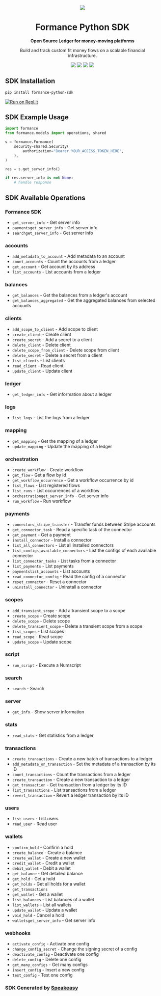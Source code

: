 <div align="center">
    <picture>
        <source srcset="https://user-images.githubusercontent.com/6267663/221572723-e77f55a3-5d19-4a13-94f8-e7b0b340d71e.svg" media="(prefers-color-scheme: dark)">
        <img src="https://user-images.githubusercontent.com/6267663/221572726-6982541c-d1cf-4d9f-9bbf-cd774a2713e6.svg">
    </picture>
   <h1>Formance Python SDK</h1>
   <p><strong>Open Source Ledger for money-moving platforms</strong></p>
   <p>Build and track custom fit money flows on a scalable financial infrastructure.</p>
   <a href="https://docs.formance.com/api/stack/v1.0#section/Introduction"><img src="https://img.shields.io/static/v1?label=Docs&message=Docs&color=000&style=for-the-badge" /></a>
   <a href="https://github.com/speakeasy-sdks/formance-python-sdk/actions"><img src="https://img.shields.io/github/actions/workflow/status/speakeasy-sdks/formance-python-sdk/speakeasy_sdk_generation.yml?style=for-the-badge" /></a>
  <a href="https://join.slack.com/t/formance-community/shared_invite/zt-1of48xmgy-Jc6RH8gzcWf5D0qD2HBPQA"><img src="https://img.shields.io/static/v1?label=Slack&message=Join&color=7289da&style=for-the-badge" /></a>
  <a href="https://opensource.org/licenses/MIT"><img src="https://img.shields.io/badge/License-MIT-blue.svg?style=for-the-badge" /></a>
</div>

<!-- Start SDK Installation -->
## SDK Installation

```bash
pip install formance-python-sdk
```
<!-- End SDK Installation -->

[![Run on Repl.it](https://repl.it/badge/github/speakeasy-sdks/formance-python-sdk)](https://replit.com/join/edjyvnqhol-sagarbatchu1)

## SDK Example Usage
<!-- Start SDK Example Usage -->
```python
import formance
from formance.models import operations, shared

s = formance.Formance(
    security=shared.Security(
        authorization="Bearer YOUR_ACCESS_TOKEN_HERE",
    ),
)

res = s.get_server_info()

if res.server_info is not None:
    # handle response
```
<!-- End SDK Example Usage -->

<!-- Start SDK Available Operations -->
## SDK Available Operations

### Formance SDK

* `get_server_info` - Get server info
* `paymentsget_server_info` - Get server info
* `searchget_server_info` - Get server info

### accounts

* `add_metadata_to_account` - Add metadata to an account
* `count_accounts` - Count the accounts from a ledger
* `get_account` - Get account by its address
* `list_accounts` - List accounts from a ledger

### balances

* `get_balances` - Get the balances from a ledger's account
* `get_balances_aggregated` - Get the aggregated balances from selected accounts

### clients

* `add_scope_to_client` - Add scope to client
* `create_client` - Create client
* `create_secret` - Add a secret to a client
* `delete_client` - Delete client
* `delete_scope_from_client` - Delete scope from client
* `delete_secret` - Delete a secret from a client
* `list_clients` - List clients
* `read_client` - Read client
* `update_client` - Update client

### ledger

* `get_ledger_info` - Get information about a ledger

### logs

* `list_logs` - List the logs from a ledger

### mapping

* `get_mapping` - Get the mapping of a ledger
* `update_mapping` - Update the mapping of a ledger

### orchestration

* `create_workflow` - Create workflow
* `get_flow` - Get a flow by id
* `get_workflow_occurrence` - Get a workflow occurrence by id
* `list_flows` - List registered flows
* `list_runs` - List occurrences of a workflow
* `orchestrationget_server_info` - Get server info
* `run_workflow` - Run workflow

### payments

* `connectors_stripe_transfer` - Transfer funds between Stripe accounts
* `get_connector_task` - Read a specific task of the connector
* `get_payment` - Get a payment
* `install_connector` - Install a connector
* `list_all_connectors` - List all installed connectors
* `list_configs_available_connectors` - List the configs of each available connector
* `list_connector_tasks` - List tasks from a connector
* `list_payments` - List payments
* `paymentslist_accounts` - List accounts
* `read_connector_config` - Read the config of a connector
* `reset_connector` - Reset a connector
* `uninstall_connector` - Uninstall a connector

### scopes

* `add_transient_scope` - Add a transient scope to a scope
* `create_scope` - Create scope
* `delete_scope` - Delete scope
* `delete_transient_scope` - Delete a transient scope from a scope
* `list_scopes` - List scopes
* `read_scope` - Read scope
* `update_scope` - Update scope

### script

* `run_script` - Execute a Numscript

### search

* `search` - Search

### server

* `get_info` - Show server information

### stats

* `read_stats` - Get statistics from a ledger

### transactions

* `create_transactions` - Create a new batch of transactions to a ledger
* `add_metadata_on_transaction` - Set the metadata of a transaction by its ID
* `count_transactions` - Count the transactions from a ledger
* `create_transaction` - Create a new transaction to a ledger
* `get_transaction` - Get transaction from a ledger by its ID
* `list_transactions` - List transactions from a ledger
* `revert_transaction` - Revert a ledger transaction by its ID

### users

* `list_users` - List users
* `read_user` - Read user

### wallets

* `confirm_hold` - Confirm a hold
* `create_balance` - Create a balance
* `create_wallet` - Create a new wallet
* `credit_wallet` - Credit a wallet
* `debit_wallet` - Debit a wallet
* `get_balance` - Get detailed balance
* `get_hold` - Get a hold
* `get_holds` - Get all holds for a wallet
* `get_transactions`
* `get_wallet` - Get a wallet
* `list_balances` - List balances of a wallet
* `list_wallets` - List all wallets
* `update_wallet` - Update a wallet
* `void_hold` - Cancel a hold
* `walletsget_server_info` - Get server info

### webhooks

* `activate_config` - Activate one config
* `change_config_secret` - Change the signing secret of a config
* `deactivate_config` - Deactivate one config
* `delete_config` - Delete one config
* `get_many_configs` - Get many configs
* `insert_config` - Insert a new config
* `test_config` - Test one config
<!-- End SDK Available Operations -->

### SDK Generated by [Speakeasy](https://docs.speakeasyapi.dev/docs/using-speakeasy/client-sdks)
